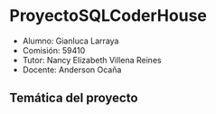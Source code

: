 # ProyectoSQLCoderHouse
* Alumno: Gianluca Larraya
* Comisión: 59410
* Tutor: Nancy Elizabeth Villena Reines
* Docente: Anderson Ocaña

## Temática del proyecto ##
